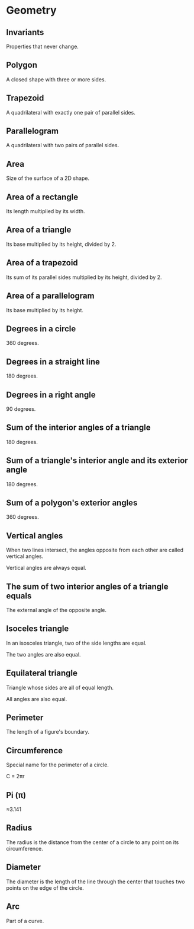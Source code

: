 # Geometry

## Invariants

Properties that never change.

## Polygon

A closed shape with three or more sides.

## Trapezoid

A quadrilateral with exactly one pair of parallel sides.

## Parallelogram

A quadrilateral with two pairs of parallel sides.

## Area

Size of the surface of a 2D shape.

## Area of a rectangle

Its length multiplied by its width.

## Area of a triangle

Its base multiplied by its height, divided by 2.

## Area of a trapezoid

Its sum of its parallel sides multiplied by its height, divided by 2.

## Area of a parallelogram

Its base multiplied by its height.

## Degrees in a circle

360 degrees.

## Degrees in a straight line

180 degrees.

## Degrees in a right angle

90 degrees.

## Sum of the interior angles of a triangle

180 degrees.

## Sum of a triangle's interior angle and its exterior angle

180 degrees.

## Sum of a polygon's exterior angles

360 degrees.

## Vertical angles

When two lines intersect, the angles opposite from each other are called vertical angles.

Vertical angles are always equal.

## The sum of two interior angles of a triangle equals

The external angle of the opposite angle.

## Isoceles triangle

In an isosceles triangle, two of the side lengths are equal.

The two angles are also equal.

## Equilateral triangle

Triangle whose sides are all of equal length.

All angles are also equal.

## Perimeter

The length of a figure's boundary.

## Circumference

Special name for the perimeter of a circle.

C = 2πr

## Pi (π)

≈3.141

## Radius

The radius is the distance from the center of a circle to any point on its circumference.

## Diameter

The diameter is the length of the line through the center that touches two points on the edge of the circle.

## Arc

Part of a curve.
